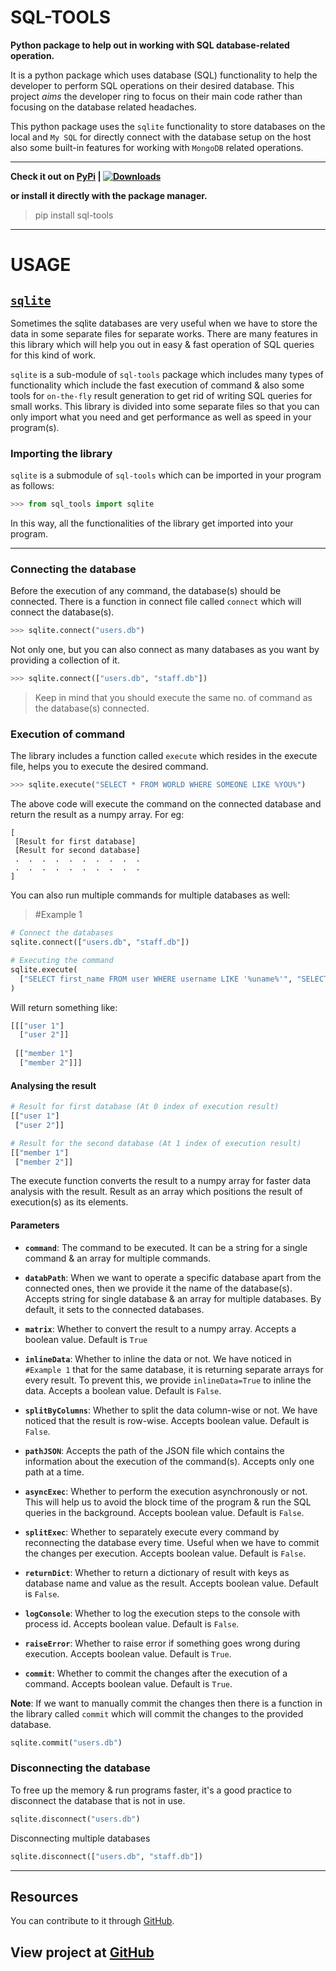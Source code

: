 # SQL-TOOLS

**Python package to help out in working with SQL database-related operation.**

It is a python package which uses database (SQL) functionality to help the developer to perform SQL operations on their desired database. This project _aims_ the developer ring to focus on their main code rather than focusing on the database related headaches.

This python package uses the `sqlite` functionality to store databases on the local and `My SQL` for directly connect with the database setup on the host also some built-in features for working with `MongoDB` related operations.

---

**Check it out on <a href="https://pypi.org/project/sql-tools">PyPi</a> | [![Downloads](https://pepy.tech/badge/sql-tools)](https://pepy.tech/project/sql-tools)**

**or install it directly with the package manager.**

> pip install sql-tools

---

# USAGE

## <u>**`sqlite`**</u>

Sometimes the sqlite databases are very useful when we have to store the data in some separate files for separate works. There are many features in this library which will help you out in easy & fast operation of SQL queries for this kind of work.

`sqlite` is a sub-module of `sql-tools` package which includes many types of functionality which include the fast execution of command & also some tools for `on-the-fly` result generation to get rid of writing SQL queries for small works. This library is divided into some separate files so that you can only import what you need and get performance as well as speed in your program(s).

### **Importing the library**

`sqlite` is a submodule of `sql-tools` which can be imported in your program as follows:

``` python
>>> from sql_tools import sqlite
```

In this way, all the functionalities of the library get imported into your program.

---

### **Connecting the database**

Before the execution of any command, the database(s) should be connected. There is a function in connect file called `connect` which will connect the database(s).

``` python
>>> sqlite.connect("users.db")
```

Not only one, but you can also connect as many databases as you want by providing a collection of it.

``` python
>>> sqlite.connect(["users.db", "staff.db"])
```

> Keep in mind that you should execute the same no. of command as the database(s) connected.

### **Execution of command**

The library includes a function called `execute` which resides in the execute file, helps you to execute the desired command.

``` python
>>> sqlite.execute("SELECT * FROM WORLD WHERE SOMEONE LIKE %YOU%")
```

The above code will execute the command on the connected database and return the result as a numpy array. For eg:

``` text
[
 [Result for first database]
 [Result for second database]
 .  .  .  .  .  .  .  .  .  .
 .  .  .  .  .  .  .  .  .  .
]
```

You can also run multiple commands for multiple databases as well:

> #Example 1

``` python
# Connect the databases
sqlite.connect(["users.db", "staff.db"])

# Executing the command
sqlite.execute(
  ["SELECT first_name FROM user WHERE username LIKE '%uname%'", "SELECT first_name FROM staff WHERE id<2"]
)
```

Will return something like:

``` python
[[["user 1"]
  ["user 2"]]
  
 [["member 1"]
  ["member 2"]]]
```

#### Analysing the result

``` python
# Result for first database (At 0 index of execution result)
[["user 1"]
 ["user 2"]]

# Result for the second database (At 1 index of execution result)
[["member 1"]
 ["member 2"]]
```

The execute function converts the result to a numpy array for faster data analysis with the result. Result as an array which positions the result of execution(s) as its elements.

#### Parameters

- **`command`**: The command to be executed. It can be a string for a single command & an array for multiple commands.

- **`databPath`**: When we want to operate a specific database apart from the connected ones, then we provide it the name of the database(s). Accepts string for single database & an array for multiple databases. By default, it sets to the connected databases.

- **`matrix`**: Whether to convert the result to a numpy array. Accepts a boolean value. Default is `True`

- **`inlineData`**: Whether to inline the data or not. We have noticed in `#Example 1` that for the same database, it is returning separate arrays for every result. To prevent this, we provide `inlineData=True` to inline the data. Accepts a boolean value. Default is `False`.

- **`splitByColumns`**: Whether to split the data column-wise or not. We have noticed that the result is row-wise. Accepts boolean value. Default is `False`.

- **`pathJSON`**: Accepts the path of the JSON file which contains the information about the execution of the command(s). Accepts only one path at a time.

- **`asyncExec`**: Whether to perform the execution asynchronously or not. This will help us to avoid the block time of the program & run the SQL queries in the background. Accepts boolean value. Default is `False`.

- **`splitExec`**: Whether to separately execute every command by reconnecting the database every time. Useful when we have to commit the changes per execution. Accepts boolean value. Default is `False`.

- **`returnDict`**: Whether to return a dictionary of result with keys as database name and value as the result. Accepts boolean value. Default is `False`.

- **`logConsole`**: Whether to log the execution steps to the console with process id. Accepts boolean value. Default is `False`.

- **`raiseError`**: Whether to raise error if something goes wrong during execution. Accepts boolean value. Default is `True`.

- **`commit`**: Whether to commit the changes after the execution of a command. Accepts boolean value. Default is `True`.

**Note**: If we want to manually commit the changes then there is a function in the library called `commit` which will commit the changes to the provided database.

``` python
sqlite.commit("users.db")
```

### **Disconnecting the database**

To free up the memory & run programs faster, it's a good practice to disconnect the database that is not in use.

``` python
sqlite.disconnect("users.db")
```

Disconnecting multiple databases

``` python
sqlite.disconnect(["users.db", "staff.db"])
```

---

## Resources

You can contribute to it through <a href="https://github.com/yogesh-aggarwal/sql-tools-lib">GitHub</a>.

## View project at [GitHub](https://github.com/users/yogesh-aggarwal/projects/2)
